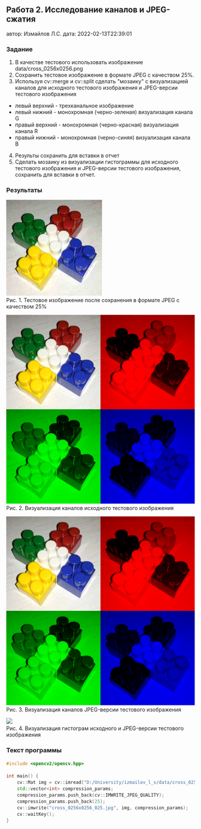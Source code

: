 ## Работа 2. Исследование каналов и JPEG-сжатия
автор: Измайлов Л.С.
дата: 2022-02-13T22:39:01

<!-- url: https://gitlab.com/2021-misis-spring/polevoy_d_v/-/tree/master/prj.labs/lab02 -->

### Задание
1. В качестве тестового использовать изображение data/cross_0256x0256.png
2. Сохранить тестовое изображение в формате JPEG с качеством 25%.
3. Используя cv::merge и cv::split сделать "мозаику" с визуализацией каналов для исходного тестового изображения и JPEG-версии тестового изображения
- левый верхний - трехканальное изображение
- левый нижний - монохромная (черно-зеленая) визуализация канала G
- правый верхний - монохромная (черно-красная) визуализация канала R
- правый нижний - монохромная (черно-синяя) визуализация канала B
4. Результы сохранить для вставки в отчет
5. Сделать мозаику из визуализации гистограммы для исходного тестового изображения и JPEG-версии тестового изображения, сохранить для вставки в отчет.

### Результаты

![](cross_0256x0256_025.jpg)\
Рис. 1. Тестовое изображение после сохранения в формате JPEG с качеством 25%

![](cross_0256x0256_png_channels.png)\
Рис. 2. Визуализация каналов исходного тестового изображения

![](cross_0256x0256_jpg_channels.png)\
Рис. 3. Визуализация каналов JPEG-версии тестового изображения

![](cross_0256x0256_hists.png)\
Рис. 4. Визуализация гистограм исходного и JPEG-версии тестового изображения

### Текст программы

```cpp
#include <opencv2/opencv.hpp>

int main() {
	cv::Mat img = cv::imread("D:/University/izmailov_l_s/data/cross_0256x0256.png");
	std::vector<int> compression_params;
	compression_params.push_back(cv::IMWRITE_JPEG_QUALITY);
	compression_params.push_back(25);
	cv::imwrite("cross_0256x0256_025.jpg", img, compression_params);
	cv::waitKey();
}
```

